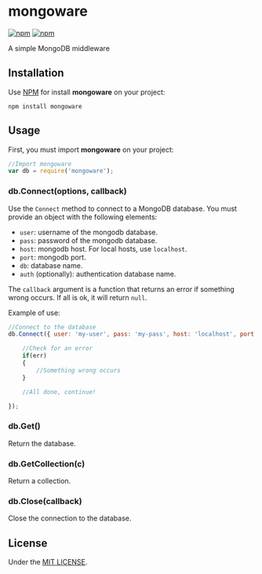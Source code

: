 # mongoware

[![npm](https://img.shields.io/npm/v/mongoware.svg?style=flat-square)](https://www.npmjs.com/package/mongoware)
[![npm](https://img.shields.io/npm/dt/mongoware.svg?style=flat-square)](https://www.npmjs.com/package/mongoware)

A simple MongoDB middleware

## Installation

Use [NPM](https://npmjs.com) for install **mongoware** on your project:

```
npm install mongoware
```

## Usage

First, you must import **mongoware** on your project:

```javascript
//Import mongoware
var db = require('mongoware');
```

### db.Connect(options, callback)

Use the `Connect` method to connect to a MongoDB database. You must provide an object with the following elements:

- `user`: username of the mongodb database.
- `pass`: password of the mongodb database.
- `host`: mongodb host. For local hosts, use `localhost`.
- `port`: mongodb port.
- `db`: database name.
- `auth` (optionally): authentication database name.

The `callback` argument is a function that returns an error if something wrong occurs. If all is ok, it will return `null`.

Example of use:

```javascript
//Connect to the database
db.Connect({ user: 'my-user', pass: 'my-pass', host: 'localhost', port: 27017, db: 'testdb' }, function(err){

	//Check for an error
	if(err)
	{
		//Something wrong occurs
	}

	//All done, continue!

});
```

### db.Get()

Return the database.

### db.GetCollection(c)

Return a collection.

### db.Close(callback)

Close the connection to the database.


## License

Under the [MIT LICENSE](LICENSE).
